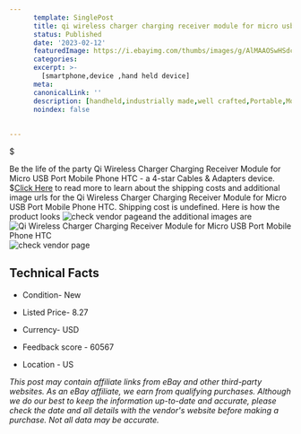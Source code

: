 ```yaml
---
      template: SinglePost
      title: qi wireless charger charging receiver module for micro usb port mobile phone htc
      status: Published
      date: '2023-02-12'
      featuredImage: https://i.ebayimg.com/thumbs/images/g/AlMAAOSwHSdcUgai/s-l225.jpg
      categories: 
      excerpt: >-
        [smartphone,device ,hand held device]
      meta:
      canonicalLink: ''
      description: [handheld,industrially made,well crafted,Portable,Mobile,Compact,Convenient,Lightweight,Maneuverable,Man-portable,Miniature,Carriable,Hand-held,Light,Holdable,Transportable,Mobile device,Pocket-sized,On-the-go,Wireless,Cordless,Compact size,Convenient size, smartphone,device ,hand held device]
      noindex: false
      
        
---
```

$

Be the life of the party Qi Wireless Charger Charging Receiver Module for Micro USB Port Mobile Phone HTC - a 4-star Cables & Adapters device.
$[Click Here](https://www.ebay.com/itm/143110087224?hash=item215206a238%3Ag%3AAlMAAOSwHSdcUgai&mkevt=1&mkcid=1&mkrid=711-53200-19255-0&campid=%253CePNCampaignId%253E&customid=%253CreferenceId%253E&toolid=10049) to read more to learn about the shipping costs and additional image urls for the Qi Wireless Charger Charging Receiver Module for Micro USB Port Mobile Phone HTC. Shipping cost is undefined. Here is how the product looks ![check vendor page](https://i.ebayimg.com/thumbs/images/g/AlMAAOSwHSdcUgai/s-l225.jpg)and the additional images are![Qi Wireless Charger Charging Receiver Module for Micro USB Port Mobile Phone HTC](https://i.ebayimg.com/images/g/AlMAAOSwHSdcUgai/s-l1200.jpg)![check vendor page](https://origin-galleryplus.ebayimg.com/ws/web/143110087224_2_0_1/225x225.jpg,https://origin-galleryplus.ebayimg.com/ws/web/143110087224_3_0_1/225x225.jpg,https://origin-galleryplus.ebayimg.com/ws/web/143110087224_4_0_1/225x225.jpg,https://origin-galleryplus.ebayimg.com/ws/web/143110087224_5_0_1/225x225.jpg,https://origin-galleryplus.ebayimg.com/ws/web/143110087224_6_0_1/225x225.jpg,https://origin-galleryplus.ebayimg.com/ws/web/143110087224_7_0_1/225x225.jpg,https://origin-galleryplus.ebayimg.com/ws/web/143110087224_8_0_1/225x225.jpg,https://origin-galleryplus.ebayimg.com/ws/web/143110087224_9_0_1/225x225.jpg,https://origin-galleryplus.ebayimg.com/ws/web/143110087224_10_0_1/225x225.jpg)



 ## Technical Facts 



     
      

 - Condition- New 


      

 - Listed Price- 8.27 


      

 - Currency- USD 


      

 - Feedback score - 60567 


      

 - Location - US 


      
      

 *_This post may contain affiliate links from eBay and other third-party websites. As an eBay affiliate, we earn from qualifying purchases. Although we do our best to keep the information up-to-date and accurate, please check the date and all details with the vendor's website before making a purchase. Not all data may be accurate._*






